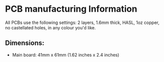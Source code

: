 
# PCB manufacturing Information

All PCBs use the following settings:  2 layers, 1.6mm thick, HASL, 1oz copper, no castellated holes, in any colour you'd like.

## Dimensions:

* Main board: 41mm x 61mm (1.62 inches x 2.4 inches) 
